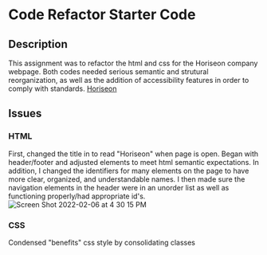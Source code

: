 # Code Refactor Starter Code

## Description 
This assignment was to refactor the html and css for the Horiseon company webpage. Both codes needed serious semantic and strutural reorganization, as well as the addition of accessibility features in order to comply with standards. 
[Horiseon](https://laynewegenast.github.io/htmlhomework/)

## Issues

### HTML
First, changed the title in <head> to read "Horiseon" when page is open.
Began with header/footer and adjusted elements to meet html semantic expectations. In addition, I changed the identifiers for many elements on the page to have more clear, organized, and understandable names. I then made sure the navigation elements in the header were in an unorder list as well as functioning properly/had appropriate id's. 
![Screen Shot 2022-02-06 at 4 30 15 PM](https://user-images.githubusercontent.com/96094719/152705169-4ad79826-ca5d-4eed-90a6-60836df5b18f.png)

### CSS
Condensed "benefits" css style by consolidating classes
